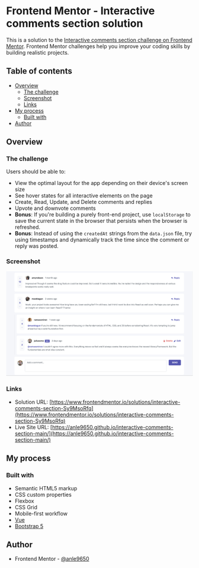 # Frontend Mentor - Interactive comments section solution

This is a solution to the [Interactive comments section challenge on Frontend Mentor](https://www.frontendmentor.io/challenges/interactive-comments-section-iG1RugEG9). Frontend Mentor challenges help you improve your coding skills by building realistic projects. 

## Table of contents

- [Overview](#overview)
  - [The challenge](#the-challenge)
  - [Screenshot](#screenshot)
  - [Links](#links)
- [My process](#my-process)
  - [Built with](#built-with)
- [Author](#author)

## Overview

### The challenge

Users should be able to:

- View the optimal layout for the app depending on their device's screen size
- See hover states for all interactive elements on the page
- Create, Read, Update, and Delete comments and replies
- Upvote and downvote comments
- **Bonus**: If you're building a purely front-end project, use `localStorage` to save the current state in the browser that persists when the browser is refreshed.
- **Bonus**: Instead of using the `createdAt` strings from the `data.json` file, try using timestamps and dynamically track the time since the comment or reply was posted.

### Screenshot

![](./screenshot.png)

### Links

- Solution URL: [https://www.frontendmentor.io/solutions/interactive-comments-section-Sy9MsoRfq](https://www.frontendmentor.io/solutions/interactive-comments-section-Sy9MsoRfq)
- Live Site URL: [https://anle9650.github.io/interactive-comments-section-main/](https://anle9650.github.io/interactive-comments-section-main/)

## My process

### Built with

- Semantic HTML5 markup
- CSS custom properties
- Flexbox
- CSS Grid
- Mobile-first workflow
- [Vue](https://vuejs.org/)
- [Bootstrap 5](https://getbootstrap.com/)

## Author

- Frontend Mentor - [@anle9650](https://www.frontendmentor.io/profile/anle9650)

